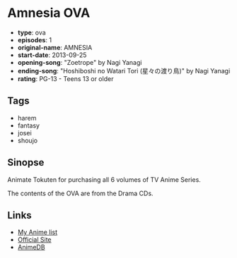 # Amnesia OVA

-   **type**: ova
-   **episodes**: 1
-   **original-name**: AMNESIA
-   **start-date**: 2013-09-25
-   **opening-song**: "Zoetrope" by Nagi Yanagi
-   **ending-song**: "Hoshiboshi no Watari Tori (星々の渡り鳥)" by Nagi Yanagi
-   **rating**: PG-13 - Teens 13 or older

## Tags

-   harem
-   fantasy
-   josei
-   shoujo

## Sinopse

Animate Tokuten for purchasing all 6 volumes of TV Anime Series.

The contents of the OVA are from the Drama CDs.

## Links

-   [My Anime list](https://myanimelist.net/anime/20655/Amnesia_OVA)
-   [Official Site](http://www.anime-amnesia.com/)
-   [AnimeDB](http://anidb.info/perl-bin/animedb.pl?show=anime&aid=9358)
